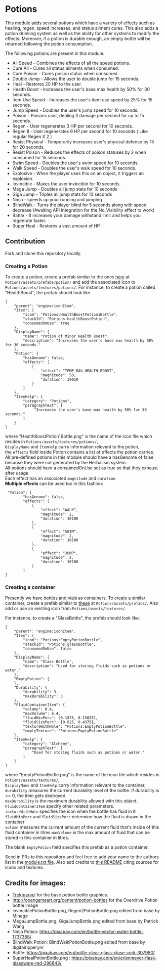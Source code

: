 Potions
============

This module adds several potions which have a variety of effects such as healing, regen, speed increases, and status
ailment cures. This also adds a potion drinking system as well as the ability for other systems to modify the effects.
Moreover, if a potion is durable enough, an empty bottle will be returned following the potion consumption.

The following potions are present in this module:

* All Speed - Combines the effects of all the speed potions.
* Cure All - Cures all status ailments when consumed.
* Cure Poison - Cures poison status when consumed.
* Double Jump - Allows the user to double jump for 15 seconds.
* Heal - Restores 20 HP to the user.
* Health Boost - Increases the user's base max health by 50% for 30 seconds.
* Item Use Speed - Increases the user's item use speed by 25% for 15 seconds.
* Jump Speed - Doubles the user's jump speed for 10 seconds.
* Poison - Poisons user, dealing 3 damage per second for up to 15 seconds.
* Regen - User regenerates 3 HP per second for 10 seconds.
* Regen II - User regenerates 6 HP per second for 10 seconds ( Like regular Regen X 2 )
* Resist Physical - Temporarily increases user's physical defense by 15 for 20 seconds.
* Resist Poison - Reduces the effects of poison statuses by 2 when consumed for 15 seconds.
* Swim Speed - Doubles the user's swim speed for 10 seconds.
* Walk Speed - Doubles the user's walk speed for 10 seconds.
* Explosive - When the player uses this on an object, it triggers an explosion.
* Invincible - Makes the user invincible for 10 seconds.
* Mega Jump - Doubles all jump stats for 10 seconds
* Giga Jump - Triples all jump stats for 10 seconds
* Ninja - speeds up your running and jumping
* BlindWalk - Turns the player blind for 5 seconds along with speed decrease (Awaiting API integration for the No_Visibility effect to work)
* Battle - It increases your damage withstand limit and helps you regenrate faster.
* Super Heal - Restores a vast amount of HP

## Contribution

Fork and clone this repository locally.

### Creating a Potion
To create a potion, create a prefab similar to the ones [here](https://github.com/Terasology/Potions/tree/master/assets/prefabs/potion) at `Potions/assets/prefabs/potion/` and add the associated icon to `Potions/assets/textures/potions/`.
For instance, to create a potion called "HealthBoost", the prefab should look like
```
{
    "parent": "engine:iconItem",
    "Item": {
        "icon": "Potions:HealthBoostPotion1Bottle",
        "stackId": "Potions:healthBoostPotion",
        "consumedOnUse": true
    },
    "DisplayName": {
        "name": "Potion of Minor Health Boost",
        "description": "Increases the user's base max health by 50% for 30 seconds."
    },
    "Potion": {
        "hasGenome": false,
        "effects": [
            {
                "effect": "TEMP_MAX_HEALTH_BOOST",
                "magnitude": 50,
                "duration": 30010
            }
        ]
    },
    "ItemHelp": {
        "category": "Potions",
        "paragraphText": [
             "Increases the user's base max health by 50% for 30 seconds."
        ]
    }
}
```
where "HealthBoostPotion1Bottle.png" is the name of the icon file which resides in `Potions/assets/textures/potions/`,  
`DisplayName` and `ItemHelp` carry information relevant to the potion,  
the `effects` field inside Potion contains a list of effects the potion carries.  
All pre-defined potions in this module should have a hasGenome of false because they were not generated by the Herbalism system.  
All potions should have a consumedOnUse set as true so that they exhaust after usage.  
Each effect has an associated `magnitude` and `duration`.  
**Multiple effects** can be used too in this fashion:

```
 "Potion": {
        "hasGenome": false,
        "effects": [
            {
                "effect": "WALK",
                "magnitude": 2,
                "duration": 10100
            },
            {
                "effect": "SWIM",
                "magnitude": 2,
                "duration": 10100
            },
            {
                "effect": "JUMP",
                "magnitude": 2,
                "duration": 10100
            }
        ]
}
```

### Creating a container

Presently we have bottles and vials as containers. To create a similar container, create a prefab similar to [these](https://github.com/Terasology/Potions/tree/master/assets/prefabs) at `Potions/assets/prefabs/`. Also add or use an existing icon from `Potions/assets/textures/`.

For instance, to create a "GlassBottle", the prefab should look like:
```
{
    "parent": "engine:iconItem",
    "Item": {
        "icon": "Potions:EmptyPotionBottle",
        "stackId": "Potions:glassBottle",
        "consumedOnUse": false
    },
    "DisplayName": {
        "name": "Glass Bottle",
        "description": "Used for storing fluids such as potions or water."
    },
    "EmptyPotion": {
    },
    "Durability": {
        "durability": 3,
        "maxDurability": 3
    },
    "FluidContainerItem": {
        "volume": 0.4,
        "maxVolume": 0.4,
        "fluidMinPerc": [0.1875, 0.15625],
        "fluidSizePerc": [0.625, 0.4375],
        "textureWithHole": "Potions:EmptyPotionBottle",
        "emptyTexture": "Potions:EmptyPotionBottle"
    },
    "ItemHelp": {
        "category": "Alchemy",
        "paragraphText": [
            "Used for storing fluids such as potions or water."
        ]
    }
}
```
where "EmptyPotionBottle.png" is the name of the icon file which resides in `Potions/assets/textures/`,  
`DisplayName` and `ItemHelp` carry information relevant to the container,  
`durability` measures the current durability level of the bottle. If durability is <= 0, the item gets destroyed.  
`maxDurability` is the maximum durability allowed with this object.
`FluidContainerItem` specify other related parameters.  
`textureWithHole` specifies the icon when the bottle has fluid in it  
`fluidMinPerc` and `fluidSizePerc` determine how the fluid is drawn in the container  
`volume` measures the current amount of the current fluid that's inside of this fluid container in litres
`maxVolume` is the max amount of fluid that can be stored in this container in litres.

The blank `EmptyPotion` field specifies this prefab as a potion container.

Send in PRs to this repository and feel free to add your name to the authors list in the [module.txt file](https://github.com/Terasology/Potions/blob/master/module.txt). Also add credits to [this README](https://github.com/Terasology/Potions/blob/master/README.md) citing sources for icons and textures.

## Credits for images:

* [Trekmarvel](https://github.com/Trekmarvel) for the base potion bottle graphics.
* http://opengameart.org/content/potion-bottles for the Overdrive Potion bottle image
* InvinciblePotionBottle.png, Regen2PotionBottle.png edited from base by Minege
* MegaJumpBottle.png, GigaJumpBottle.png edited from base by Patrick Wang
* Ninja Potion: https://pixabay.com/en/bottle-vector-water-bottle-1737388/
* BlindWalk Potion: BlindWalkPotionBottle.png edited from base by digitalripperynr
* Battle: https://pixabay.com/en/bottle-clear-glass-close-cork-307980/
* SuperHealPotionBottle.png : https://pixabay.com/en/erlenmeyer-flask-glassware-red-296843/
